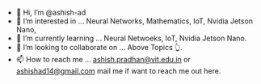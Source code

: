 - 👋 Hi, I’m @ashish-ad
- 👀 I’m interested in ... Neural Networks, Mathematics, IoT, Nvidia Jetson Nano,
- 🌱 I’m currently learning ... Neural Netwoeks, IoT, Nvidia Jetson Nano.
- 💞️ I’m looking to collaborate on ... Above Topics 👆.
- 📫 How to reach me ... ashish.pradhan@vit.edu.in or ashishad14@gmail.com mail me if want to reach me out here.

<!---
ashish-ad/ashish-ad is a ✨ special ✨ repository because its `README.md` (this file) appears on your GitHub profile.
You can click the Preview link to take a look at your changes.
--->
